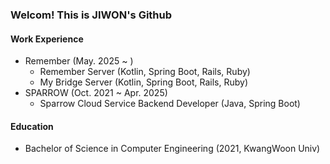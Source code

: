 ### Welcom! This is JIWON's Github
#### Work Experience
- Remember (May. 2025 ~ )
  - Remember Server (Kotlin, Spring Boot, Rails, Ruby)
  - My Bridge Server (Kotlin, Spring Boot, Rails, Ruby)
- SPARROW (Oct. 2021 ~ Apr. 2025)
  - Sparrow Cloud Service Backend Developer (Java, Spring Boot)

#### Education

- Bachelor of Science in Computer Engineering (2021, KwangWoon Univ)

